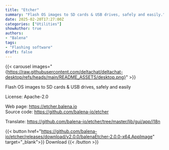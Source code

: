 ```yaml
---
title: "Etcher"
summary: "Flash OS images to SD cards & USB drives, safely and easily."
date: 2025-02-20T17:27:00Z
categories: ["Utilities"]
showAuthor: true
authors:
- "Balena"
tags: 
- "Flashing software"
draft: false
---
```


{{< carousel images="{https://raw.githubusercontent.com/deltachat/deltachat-desktop/refs/heads/main/README_ASSETS/desktop.png}" >}}

Flash OS images to SD cards & USB drives, safely and easily

License: Apache-2.0

Web page: <https://etcher.balena.io>  
Source code: <https://github.com/balena-io/etcher>

Translate: <https://github.com/balena-io/etcher/tree/master/lib/gui/app/i18n>    

{{< button href="https://github.com/balena-io/etcher/releases/download/v2.0.0/balenaEtcher-2.0.0-x64.AppImage" target="_blank">}}
Download
{{< /button >}}